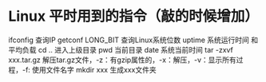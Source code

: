 # Linux 平时用到的指令（敲的时候增加）
ifconfig 查询IP
getconf LONG_BIT 查询Linux系统位数
uptime 系统运行时间 和 平均负载
cd .. 进入上级目录
pwd 当前目录
date 系统当前时间
tar -zxvf xxx.tar.gz 解压tar.gz文件，-z：有gzip属性的，-x：解压，-v：显示所有过程，-f: 使用文件名字
mkdir xxx 生成xxx文件夹
